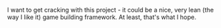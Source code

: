 I want to get cracking with this project - it could be a nice, very lean (the way I like it) game building framework. At least, that's what I hope.
